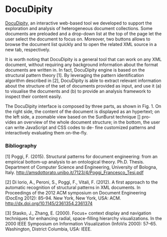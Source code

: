 # DocuDipity

[DocuDipity](http://eelst.cs.unibo.it/docudipity/), an interactive web-based tool we developed to support the exploration and analysis of heterogeneous document collections. Some documents are preloaded and a drop-down list at the top of the page let the user select the document to focus on. Moreover, two buttons allows to browse the document list quickly and to open the related XML source in a new tab, respectively. 

It is worth noting that DocuDipity is a general tool that can work on any XML document, without requiring any background information about the format documents are written in. In fact, DocuDipity engine is based on the structural pattern theory [1]. By leveraging the pattern identification algorithm described in [2], DocuDipity is able to extract relevant information about the structure of the set of documents provided as input, and use it (a) to visualise the documents and (b) to provide an analysis framework to inspect their content easily.

The DocuDipity interface is composed by three parts, as shown in Fig. 1. On the right side, the content of the
document is displayed as an hypertext; on the left side, a zoomable view based on the SunBurst technique [] pro-
vides an overview of the whole document structure; in the bottom, the user can write JavaScript and CSS codes to de-
fine customized patterns and interactively evaluating them on-the-fly.

### Bibliography

[1] Poggi, F. (2015). Structural patterns for document engineering: from an empirical bottom-up analysis to an ontological theory. Ph.D. Thesis. Department of Computer Science and Engineering, University of Bologna, Italy. http://amsdottorato.unibo.it/7123/4/Poggi_Francesco_Tesi.pdf

[2] Di Iorio, A., Peroni, S., Poggi, F., Vitali, F. (2012). A first approach to the automatic recognition of structural patterns in XML documents. In Proceedings of the 2012 ACM symposium on Document Engineering (DocEng 2012): 85–94. New York, New York, USA: ACM. http://dx.doi.org/10.1145/2361354.2361374

[3] Stasko, J., Zhang, E. (2000). Focus+ context display and navigation techniques for enhancing radial, space-filling hierarchy visualizations. In the 2000 IEEE Symposium on Information Visualization (InfoVis 2000): 57–65. Washington, District Columbia, USA: IEEE.




